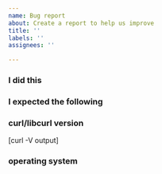 ```yaml
---
name: Bug report
about: Create a report to help us improve
title: ''
labels: ''
assignees: ''

---
```


<!-- Only file bugs here! Ask questions on the mailing lists https://www.curl.se/mail/

     SECURITY RELATED? Post it here: https://hackerone.com/curl

     There are collections of known issues to be aware of:
     https://www.curl.se/docs/knownbugs.html
     https://www.curl.se/docs/todo.html       -->

### I did this

### I expected the following

### curl/libcurl version

[curl -V output]

### operating system

<!-- On Unix please post the output of "uname -a" -->
